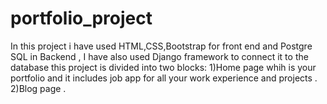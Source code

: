 # portfolio_project
In this project i have used HTML,CSS,Bootstrap for front end and Postgre SQL in Backend , I have also used Django framework to connect it to the database 
this project is divided into two blocks:
1)Home page whih is your portfolio and it includes job app for all your work experience and projects .
2)Blog page .
